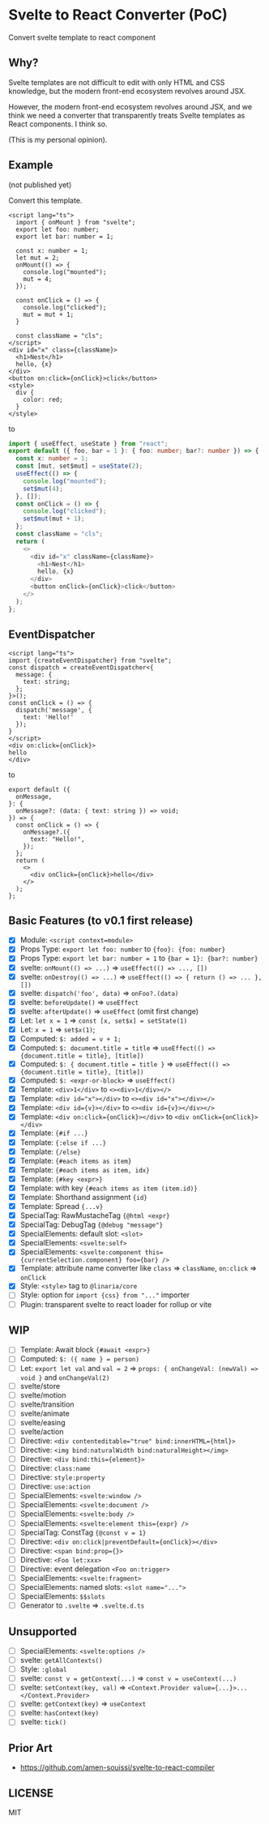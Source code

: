 # Svelte to React Converter (PoC)

Convert svelte template to react component

## Why?

Svelte templates are not difficult to edit with only HTML and CSS knowledge, but the modern front-end ecosystem revolves around JSX.

However, the modern front-end ecosystem revolves around JSX, and we think we need a converter that transparently treats Svelte templates as React components. I think so.

(This is my personal opinion).

## Example

(not published yet)

Convert this template.

```svelte
<script lang="ts">
  import { onMount } from "svelte";
  export let foo: number;
  export let bar: number = 1;

  const x: number = 1;
  let mut = 2;
  onMount(() => {
    console.log("mounted");
    mut = 4;
  });

  const onClick = () => {
    console.log("clicked");
    mut = mut + 1;
  }

  const className = "cls";
</script>
<div id="x" class={className}>
  <h1>Nest</h1>
  hello, {x}
</div>
<button on:click={onClick}>click</button>
<style>
  div {
    color: red;
  }
</style>
```

to 

```ts
import { useEffect, useState } from "react";
export default ({ foo, bar = 1 }: { foo: number; bar?: number }) => {
  const x: number = 1;
  const [mut, set$mut] = useState(2);
  useEffect(() => {
    console.log("mounted");
    set$mut(4);
  }, []);
  const onClick = () => {
    console.log("clicked");
    set$mut(mut + 1);
  };
  const className = "cls";
  return (
    <>
      <div id="x" className={className}>
        <h1>Nest</h1>
        hello, {x}
      </div>
      <button onClick={onClick}>click</button>
    </>
  );
};
```

## EventDispatcher

```svelte
<script lang="ts">
import {createEventDispatcher} from "svelte";
const dispatch = createEventDispatcher<{
  message: {
    text: string;
  };
}>();
const onClick = () => {
  dispatch('message', {
    text: 'Hello!'
  });
}
</script>
<div on:click={onClick}>
hello
</div>
```

to 

```tsx
export default ({
  onMessage,
}: {
  onMessage?: (data: { text: string }) => void;
}) => {
  const onClick = () => {
    onMessage?.({
      text: "Hello!",
    });
  };
  return (
    <>
      <div onClick={onClick}>hello</div>
    </>
  );
};
```

## Basic Features (to v0.1 first release)

- [x] Module: `<script context=module>`
- [x] Props Type: `export let foo: number` to `{foo}: {foo: number}`
- [x] Props Type: `export let bar: number = 1` to `{bar = 1}: {bar?: number}`
- [x] svelte: `onMount(() => ...)` => `useEffect(() => ..., [])`
- [x] svelte: `onDestroy(() => ...)` => `useEffect(() => { return () => ... }, [])`
- [x] svelte: `dispatch('foo', data)` => `onFoo?.(data)`
- [x] svelte: `beforeUpdate()` => `useEffect`
- [x] svelte: `afterUpdate()` => `useEffect` (omit first change)
- [x] Let: `let x = 1` => `const [x, set$x] = setState(1)`
- [x] Let: `x = 1` => `set$x(1)`;
- [x] Computed: `$: added = v + 1;`
- [x] Computed: `$: document.title = title` => `useEffect(() => {document.title = title}, [title])`
- [x] Computed: `$: { document.title = title }` => `useEffect(() => {document.title = title}, [title])`
- [x] Computed: `$: <expr-or-block>` => `useEffect()`
- [x] Template: `<div>1</div>` to `<><div>1</div></>`
- [x] Template: `<div id="x"></div>` to `<><div id="x"></div></>`
- [x] Template: `<div id={v}></div>` to `<><div id={v}></div></>`
- [x] Template: `<div on:click={onClick}></div>` to `<div onClick={onClick}></div>`
- [x] Template: `{#if ...}`
- [x] Template: `{:else if ...}`
- [x] Template: `{/else}`
- [x] Template: `{#each items as item}`
- [x] Template: `{#each items as item, idx}`
- [x] Template: `{#key <expr>}`
- [x] Template: with key `{#each items as item (item.id)}`
- [x] Template: Shorthand assignment `{id}`
- [x] Template: Spread `{...v}`
- [x] SpecialTag: RawMustacheTag `{@html <expr}`
- [x] SpecialTag: DebugTag `{@debug "message"}`
- [x] SpecialElements: default slot: `<slot>`
- [x] SpecialElements: `<svelte:self>`
- [x] SpecialElements: `<svelte:component this={currentSelection.component} foo={bar} />`
- [x] Template: attribute name converter like `class` => `className`, `on:click` => `onClick`
- [x] Style: `<style>` tag to `@linaria/core`
- [ ] Style: option for `import {css} from "..."` importer
- [ ] Plugin: transparent svelte to react loader for rollup or vite

## WIP

- [ ] Template: Await block `{#await <expr>}`
- [ ] Computed: `$: ({ name } = person)`
- [ ] Let: `export let val` and `val = 2` => `props: { onChangeVal: (newVal) => void }` and `onChangeVal(2)`
- [ ] svelte/store
- [ ] svelte/motion
- [ ] svelte/transition
- [ ] svelte/animate
- [ ] svelte/easing
- [ ] svelte/action
- [ ] Directive: `<div contenteditable="true" bind:innerHTML={html}>`
- [ ] Directive: `<img bind:naturalWidth bind:naturalHeight></img>`
- [ ] Directive: `<div bind:this={element}>`
- [ ] Directive: `class:name`
- [ ] Directive: `style:property`
- [ ] Directive: `use:action`
- [ ] SpecialElements: `<svelte:window />`
- [ ] SpecialElements: `<svelte:document />`
- [ ] SpecialElements: `<svelte:body />`
- [ ] SpecialElements: `<svelte:element this={expr} />`
- [ ] SpecialTag: ConstTag `{@const v = 1}`
- [ ] Directive: `<div on:click|preventDefault={onClick}></div>`
- [ ] Directive: `<span bind:prop={}>`
- [ ] Directive: `<Foo let:xxx>`
- [ ] Directive: event delegation `<Foo on:trigger>`
- [ ] SpecialElements: `<svelte:fragment>`
- [ ] SpecialElements: named slots: `<slot name="...">`
- [ ] SpecialElements: `$$slots`
- [ ] Generator to `.svelte` => `.svelte.d.ts`

## Unsupported

- [ ] SpecialElements: `<svelte:options />`
- [ ] svelte: `getAllContexts()`
- [ ] Style: `:global`
- [ ] svelte: `const v = getContext(...)` => `const v = useContext(...)`
- [ ] svelte: `setContext(key, val)` => `<Context.Provider value={...}>...</Context.Provider>`
- [ ] svelte: `getContext(key)` => `useContext`
- [ ] svelte: `hasContext(key)`
- [ ] svelte: `tick()`

## Prior Art

- https://github.com/amen-souissi/svelte-to-react-compiler

## LICENSE

MIT